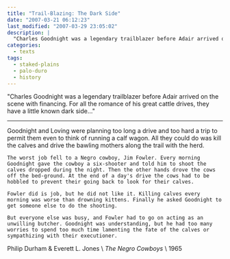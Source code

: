 ```yaml
---
title: "Trail-Blazing: The Dark Side"
date: "2007-03-21 06:12:23"
last_modified: "2007-03-29 23:05:02"
description: |
  "Charles Goodnight was a legendary trailblazer before Adair arrived on the scene with financing. For all the romance of his great cattle drives, they have a little known dark side..."
categories:
  - texts
tags:
  - staked-plains
  - palo-duro
  - history  
---
```

  "Charles Goodnight was a legendary trailblazer before Adair arrived on the scene with financing. For all the romance of his great cattle drives, they have a little known dark side..."
***

Goodnight and Loving were planning too long a drive and too hard a trip to permit them even to think of running a calf wagon.  All they could do was kill the calves and drive the bawling mothers along the trail with the herd.
>
    The worst job fell to a Negro cowboy, Jim Fowler. Every morning Goodnight gave the cowboy a six-shooter and told him to shoot the calves dropped during the night. Then the other hands drove the cows off the bed-ground. At the end of a day's drive the cows had to be hobbled to prevent their going back to look for their calves.
>
    Fowler did is job, but he did not like it. Killing calves every morning was worse than drowning kittens. Finally he asked Goodnight to get someone else to do the shooting.
>
    But everyone else was busy, and Fowler had to go on acting as an unwilling butcher. Goodnight was understanding, but he had too many worries to spend too much time lamenting the fate of the calves or sympathizing with their executioner.

Philip Durham & Everett L. Jones  \\
_The Negro Cowboys_  \\
1965
